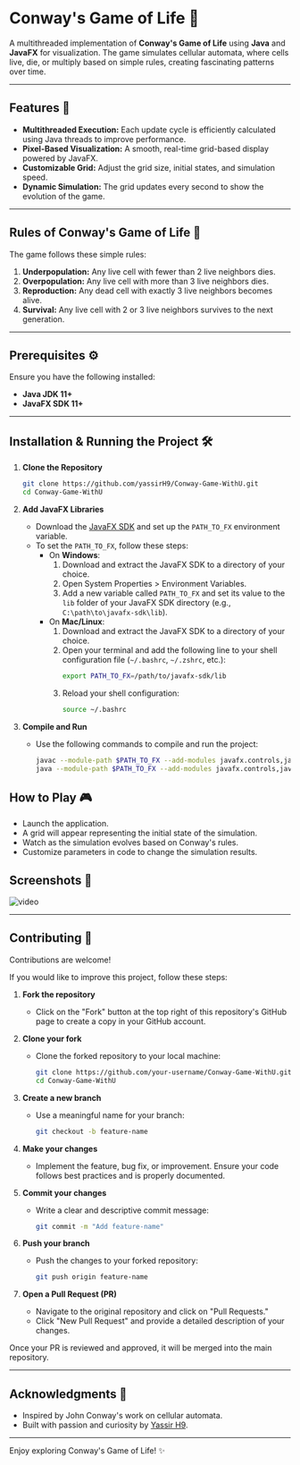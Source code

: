 # Conway's Game of Life 🚀  

A multithreaded implementation of **Conway's Game of Life** using **Java** and **JavaFX** for visualization. The game simulates cellular automata, where cells live, die, or multiply based on simple rules, creating fascinating patterns over time.  

---

## Features 🧩  
- **Multithreaded Execution:** Each update cycle is efficiently calculated using Java threads to improve performance.  
- **Pixel-Based Visualization:** A smooth, real-time grid-based display powered by JavaFX.  
- **Customizable Grid:** Adjust the grid size, initial states, and simulation speed.  
- **Dynamic Simulation:** The grid updates every second to show the evolution of the game.  

---

## Rules of Conway's Game of Life 🌱  
The game follows these simple rules:  
1. **Underpopulation:** Any live cell with fewer than 2 live neighbors dies.  
2. **Overpopulation:** Any live cell with more than 3 live neighbors dies.  
3. **Reproduction:** Any dead cell with exactly 3 live neighbors becomes alive.  
4. **Survival:** Any live cell with 2 or 3 live neighbors survives to the next generation.  

---

## Prerequisites ⚙️  
Ensure you have the following installed:  
- **Java JDK 11+**  
- **JavaFX SDK 11+**  

---

## Installation & Running the Project 🛠️  

1. **Clone the Repository**  
   ```bash  
   git clone https://github.com/yassirH9/Conway-Game-WithU.git  
   cd Conway-Game-WithU
2. **Add JavaFX Libraries**  
   - Download the [JavaFX SDK](https://openjfx.io/) and set up the `PATH_TO_FX` environment variable.  
   - To set the `PATH_TO_FX`, follow these steps:  
     - On **Windows**:  
       1. Download and extract the JavaFX SDK to a directory of your choice.  
       2. Open System Properties > Environment Variables.  
       3. Add a new variable called `PATH_TO_FX` and set its value to the `lib` folder of your JavaFX SDK directory (e.g., `C:\path\to\javafx-sdk\lib`).  
     - On **Mac/Linux**:  
       1. Download and extract the JavaFX SDK to a directory of your choice.  
       2. Open your terminal and add the following line to your shell configuration file (`~/.bashrc`, `~/.zshrc`, etc.):  
          ```bash  
          export PATH_TO_FX=/path/to/javafx-sdk/lib  
          ```  
       3. Reload your shell configuration:  
          ```bash  
          source ~/.bashrc  
          ```  

3. **Compile and Run**  
   - Use the following commands to compile and run the project:  
     ```bash  
     javac --module-path $PATH_TO_FX --add-modules javafx.controls,javafx.fxml -d out src/*.java  
     java --module-path $PATH_TO_FX --add-modules javafx.controls,javafx.fxml -cp out Main  
     ```
## How to Play 🎮
- Launch the application.
- A grid will appear representing the initial state of the simulation.
- Watch as the simulation evolves based on Conway's rules.
- Customize parameters in code to change the simulation results.

## Screenshots 🌌
![video](src/main/resources/assets/conway_game_example.gif)

---

## Contributing 🤝  

Contributions are welcome!  

If you would like to improve this project, follow these steps:  

1. **Fork the repository**  
   - Click on the "Fork" button at the top right of this repository's GitHub page to create a copy in your GitHub account.  

2. **Clone your fork**  
   - Clone the forked repository to your local machine:  
     ```bash  
     git clone https://github.com/your-username/Conway-Game-WithU.git  
     cd Conway-Game-WithU  
     ```  

3. **Create a new branch**  
   - Use a meaningful name for your branch:  
     ```bash  
     git checkout -b feature-name  
     ```  

4. **Make your changes**  
   - Implement the feature, bug fix, or improvement. Ensure your code follows best practices and is properly documented.  

5. **Commit your changes**  
   - Write a clear and descriptive commit message:  
     ```bash  
     git commit -m "Add feature-name"  
     ```  

6. **Push your branch**  
   - Push the changes to your forked repository:  
     ```bash  
     git push origin feature-name  
     ```  

7. **Open a Pull Request (PR)**  
   - Navigate to the original repository and click on "Pull Requests."  
   - Click "New Pull Request" and provide a detailed description of your changes.  

Once your PR is reviewed and approved, it will be merged into the main repository.  

---

## Acknowledgments 🌟  

- Inspired by John Conway's work on cellular automata.  
- Built with passion and curiosity by [Yassir H9](https://github.com/yassirH9).  

---

Enjoy exploring Conway's Game of Life! ✨  

